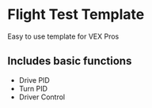 # Flight Test Template
Easy to use template for VEX Pros
## Includes basic functions
- Drive PID
- Turn PID
- Driver Control
